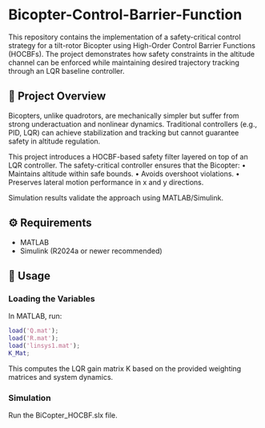 # Bicopter-Control-Barrier-Function
This repository contains the implementation of a safety-critical control strategy for a tilt-rotor Bicopter using High-Order Control Barrier Functions (HOCBFs). The project demonstrates how safety constraints in the altitude channel can be enforced while maintaining desired trajectory tracking through an LQR baseline controller.

## 📖 Project Overview

Bicopters, unlike quadrotors, are mechanically simpler but suffer from strong underactuation and nonlinear dynamics. Traditional controllers (e.g., PID, LQR) can achieve stabilization and tracking but cannot guarantee safety in altitude regulation.

This project introduces a HOCBF-based safety filter layered on top of an LQR controller. The safety-critical controller ensures that the Bicopter:
	•	Maintains altitude within safe bounds.
	•	Avoids overshoot violations.
	•	Preserves lateral motion performance in x and y directions.

Simulation results validate the approach using MATLAB/Simulink.

## ⚙️ Requirements

- MATLAB  
- Simulink (R2024a or newer recommended) 

## 🚀 Usage

### Loading the Variables
In MATLAB, run:

```matlab
load('Q.mat'); 
load('R.mat'); 
load('linsys1.mat');
K_Mat;
``` 
This computes the LQR gain matrix K based on the provided weighting matrices and system dynamics.
### Simulation 
Run the BiCopter_HOCBF.slx file.
